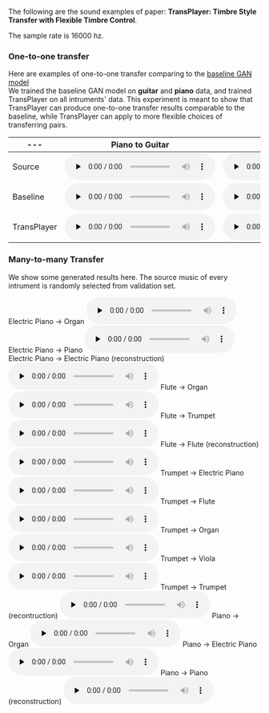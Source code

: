 The following are the sound examples of paper: **TransPlayer: Timbre Style Transfer with Flexible Timbre Control**.

The sample rate is 16000 hz.

### One-to-one transfer
Here are examples of one-to-one transfer comparing to the [baseline GAN model](https://ojs.aaai.org/index.php/AAAI/article/view/3897)  
We trained the baseline GAN model on **guitar** and **piano** data, and trained TransPlayer on all intruments' data. 
This experiment is meant to show that TransPlayer can produce one-to-one transfer results comparable to the baseline, while TransPlayer can apply to more flexible choices of transferring pairs.

--- | Piano to Guitar     | Guitar to Piano
---- | -------- | -----
Source| <audio src="p2g_src.wav" preload="none" controls > </audio> | <audio src="g2p_src.wav" preload="none" controls > </audio>
Baseline| <audio src="p2g_bl.wav" preload="none" controls > </audio> | <audio src="g2p_bl.wav" preload="none" controls > </audio>
TransPlayer| <audio src="p2g_tp.wav" preload="none" controls > </audio> | <audio src="g2p_tp.wav" preload="none" controls > </audio>

### Many-to-many Transfer
We show some generated results here. The source music of every intrument is randomly selected from validation set.

Electric Piano -> Organ
<audio src="epiano_all_01_epiano_organ.wav" preload="none" controls > </audio>
Electric Piano -> Piano
<audio src="epiano_all_01_epiano_piano.wav" preload="none" controls > </audio>
Electric Piano -> Electric Piano (reconstruction)
<audio src="epiano_all_01_epiano_epiano.wav" preload="none" controls > </audio>
Flute -> Organ
<audio src="flute_all_03_flute_organ.wav" preload="none" controls > </audio>
Flute -> Trumpet
<audio src="flute_all_03_flute_trumpet.wav" preload="none" controls > </audio>
Flute -> Flute (reconstruction)
<audio src="flute_all_03_flute_flute.wav" preload="none" controls > </audio>
Trumpet -> Electric Piano
<audio src="trumpet_all_05_trumpet_epiano.wav" preload="none" controls > </audio>
Trumpet -> Flute 
<audio src="trumpet_all_05_trumpet_flute.wav" preload="none" controls > </audio>
Trumpet -> Organ
<audio src="trumpet_all_05_trumpet_organ.wav" preload="none" controls > </audio>
Trumpet -> Viola
<audio src="trumpet_all_05_trumpet_viola.wav" preload="none" controls > </audio>
Trumpet -> Trumpet (recontruction)
<audio src="trumpet_all_05_trumpet_trumpet.wav" preload="none" controls > </audio>
Piano -> Organ
<audio src="piano_all_05_piano_organ.wav" preload="none" controls > </audio>
Piano -> Electric Piano
<audio src="piano_all_05_piano_epiano.wav" preload="none" controls > </audio>
Piano -> Piano (reconstruction)
<audio src="piano_all_05_piano_piano.wav" preload="none" controls > </audio>

